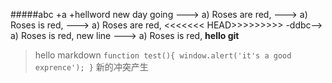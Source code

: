 #####abc
+a
+hellword new day going
---> a) Roses are red,
---> a) Roses is red,
---> a) Roses are red,
<<<<<<< HEAD>>>>>>>>>
-ddbc--> a) Roses is red,
new line 
---> a) Roses is red,
**hello git**
>hello markdown
`function test(){
  window.alert('it's a good exprence');
}`
新的冲突产生
